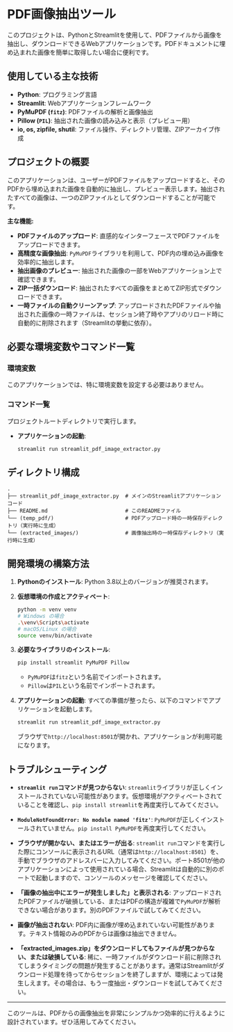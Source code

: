 # PDF画像抽出ツール

このプロジェクトは、PythonとStreamlitを使用して、PDFファイルから画像を抽出し、ダウンロードできるWebアプリケーションです。PDFドキュメントに埋め込まれた画像を簡単に取得したい場合に便利です。

## 使用している主な技術

* **Python**: プログラミング言語
* **Streamlit**: Webアプリケーションフレームワーク
* **PyMuPDF (`fitz`)**: PDFファイルの解析と画像抽出
* **Pillow (`PIL`)**: 抽出された画像の読み込みと表示（プレビュー用）
* **io, os, zipfile, shutil**: ファイル操作、ディレクトリ管理、ZIPアーカイブ作成

## プロジェクトの概要

このアプリケーションは、ユーザーがPDFファイルをアップロードすると、そのPDFから埋め込まれた画像を自動的に抽出し、プレビュー表示します。抽出されたすべての画像は、一つのZIPファイルとしてダウンロードすることが可能です。

**主な機能:**

* **PDFファイルのアップロード**: 直感的なインターフェースでPDFファイルをアップロードできます。
* **高精度な画像抽出**: `PyMuPDF`ライブラリを利用して、PDF内の埋め込み画像を効率的に抽出します。
* **抽出画像のプレビュー**: 抽出された画像の一部をWebアプリケーション上で確認できます。
* **ZIP一括ダウンロード**: 抽出されたすべての画像をまとめてZIP形式でダウンロードできます。
* **一時ファイルの自動クリーンアップ**: アップロードされたPDFファイルや抽出された画像の一時ファイルは、セッション終了時やアプリのリロード時に自動的に削除されます（Streamlitの挙動に依存）。

## 必要な環境変数やコマンド一覧

### 環境変数

このアプリケーションでは、特に環境変数を設定する必要はありません。

### コマンド一覧

プロジェクトルートディレクトリで実行します。

* **アプリケーションの起動**:
    ```bash
    streamlit run streamlit_pdf_image_extractor.py
    ```

## ディレクトリ構成
```
.
├── streamlit_pdf_image_extractor.py  # メインのStreamlitアプリケーションコード
├── README.md                         # このREADMEファイル
└── (temp_pdf/)                       # PDFアップロード時の一時保存ディレクトリ（実行時に生成）
└── (extracted_images/)               # 画像抽出時の一時保存ディレクトリ（実行時に生成）
```

## 開発環境の構築方法

1.  **Pythonのインストール**:
    Python 3.8以上のバージョンが推奨されます。

2.  **仮想環境の作成とアクティベート**:
    ```bash
    python -m venv venv
    # Windows の場合
    .\venv\Scripts\activate
    # macOS/Linux の場合
    source venv/bin/activate
    ```

3.  **必要なライブラリのインストール**:
    ```bash
    pip install streamlit PyMuPDF Pillow
    ```
    * `PyMuPDF`は`fitz`という名前でインポートされます。
    * `Pillow`は`PIL`という名前でインポートされます。

4.  **アプリケーションの起動**:
    すべての準備が整ったら、以下のコマンドでアプリケーションを起動します。

    ```bash
    streamlit run streamlit_pdf_image_extractor.py
    ```
    ブラウザで`http://localhost:8501`が開かれ、アプリケーションが利用可能になります。

## トラブルシューティング

* **`streamlit run`コマンドが見つからない**:
    `streamlit`ライブラリが正しくインストールされていない可能性があります。仮想環境がアクティベートされていることを確認し、`pip install streamlit`を再度実行してみてください。

* **`ModuleNotFoundError: No module named 'fitz'`**:
    `PyMuPDF`が正しくインストールされていません。`pip install PyMuPDF`を再度実行してください。

* **ブラウザが開かない、またはエラーが出る**:
    `streamlit run`コマンドを実行した際にコンソールに表示されるURL（通常は`http://localhost:8501`）を、手動でブラウザのアドレスバーに入力してみてください。ポート8501が他のアプリケーションによって使用されている場合、Streamlitは自動的に別のポートで起動しますので、コンソールのメッセージを確認してください。

* **「画像の抽出中にエラーが発生しました」と表示される**:
    アップロードされたPDFファイルが破損している、またはPDFの構造が複雑で`PyMuPDF`が解析できない場合があります。別のPDFファイルで試してみてください。

* **画像が抽出されない**:
    PDF内に画像が埋め込まれていない可能性があります。テキスト情報のみのPDFからは画像は抽出できません。

* **「extracted_images.zip」をダウンロードしてもファイルが見つからない、または破損している**:
    稀に、一時ファイルがダウンロード前に削除されてしまうタイミングの問題が発生することがあります。通常はStreamlitがダウンロード処理を待ってからセッションを終了しますが、環境によっては発生しえます。その場合は、もう一度抽出・ダウンロードを試してみてください。

---

このツールは、PDFからの画像抽出を非常にシンプルかつ効率的に行えるように設計されています。ぜひ活用してみてください。
